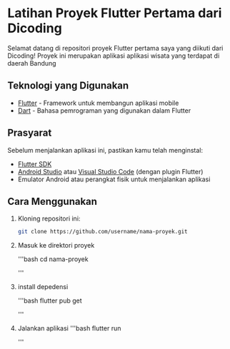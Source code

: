 # Latihan Proyek Flutter Pertama dari Dicoding

Selamat datang di repositori proyek Flutter pertama saya yang diikuti dari Dicoding! Proyek ini merupakan aplikasi aplikasi wisata yang terdapat di daerah Bandung

## Teknologi yang Digunakan

- [Flutter](https://flutter.dev) - Framework untuk membangun aplikasi mobile
- [Dart](https://dart.dev) - Bahasa pemrograman yang digunakan dalam Flutter

## Prasyarat

Sebelum menjalankan aplikasi ini, pastikan kamu telah menginstal:

- [Flutter SDK](https://flutter.dev/docs/get-started/install)
- [Android Studio](https://developer.android.com/studio) atau [Visual Studio Code](https://code.visualstudio.com/) (dengan plugin Flutter)
- Emulator Android atau perangkat fisik untuk menjalankan aplikasi

## Cara Menggunakan

1. Kloning repositori ini:

   ```bash
   git clone https://github.com/username/nama-proyek.git

   ```

2. Masuk ke direktori proyek

   '''bash
   cd nama-proyek

   '''

3. install depedensi

   '''bash
   flutter pub get

   '''

4. Jalankan aplikasi
   '''bash
   flutter run

   '''
